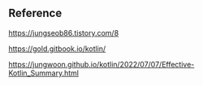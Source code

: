 ## Reference
https://jungseob86.tistory.com/8

https://gold.gitbook.io/kotlin/

https://jungwoon.github.io/kotlin/2022/07/07/Effective-Kotlin_Summary.html
